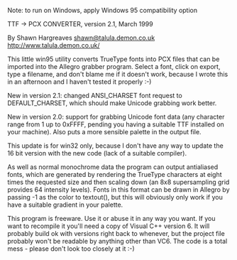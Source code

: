 Note: to run on Windows, apply Windows 95 compatibility option

   TTF -> PCX CONVERTER, version 2.1, March 1999

   By Shawn Hargreaves
   shawn@talula.demon.co.uk
   http://www.talula.demon.co.uk/


   This little win95 utility converts TrueType fonts into PCX files that can 
   be imported into the Allegro grabber program. Select a font, click on 
   export, type a filename, and don't blame me if it doesn't work, because I 
   wrote this in an afternoon and I haven't tested it properly :-)

   New in version 2.1: changed ANSI_CHARSET font request to DEFAULT_CHARSET, 
   which should make Unicode grabbing work better.

   New in version 2.0: support for grabbing Unicode font data (any character 
   range from 1 up to 0xFFFF, pending you having a suitable TTF installed on 
   your machine). Also puts a more sensible palette in the output file.

   This update is for win32 only, because I don't have any way to update the 
   16 bit version with the new code (lack of a suitable compiler).

   As well as normal monochrome data the program can output antialiased 
   fonts, which are generated by rendering the TrueType characters at eight 
   times the requested size and then scaling down (an 8x8 supersampling grid 
   provides 64 intensity levels). Fonts in this format can be drawn in 
   Allegro by passing -1 as the color to textout(), but this will obviously 
   only work if you have a suitable gradient in your palette.

   This program is freeware. Use it or abuse it in any way you want. If you 
   want to recompile it you'll need a copy of Visual C++ version 6. It will 
   probably build ok with versions right back to whenever, but the project 
   file probably won't be readable by anything other than VC6. The code is a 
   total mess - please don't look too closely at it :-)


